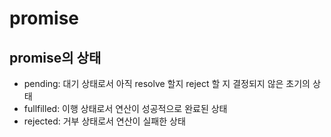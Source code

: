 # promise
## promise의 상태
- pending: 대기 상태로서 아직 resolve 할지 reject 할 지 결정되지 않은 초기의 상태
- fullfilled: 이행 상태로서 연산이 성공적으로 완료된 상태
- rejected: 거부 상태로서 연산이 실패한 상태
